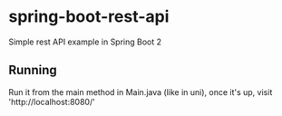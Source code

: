 # spring-boot-rest-api
Simple rest API example in Spring Boot 2

## Running
Run it from the main method in Main.java (like in uni),
once it's up, visit 'http://localhost:8080/'
